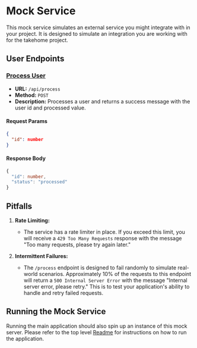 # Mock Service

This mock service simulates an external service you might integrate with in your project. It is designed to simulate an integration you are working with for the takehome project.

## User Endpoints

### [Process User](/src/mockService/server.ts)

- **URL:** `/api/process`
- **Method:** `POST`
- **Description:** Processes a user and returns a success message with the user id and processed value.

#### Request Params

```json
{
  "id": number
}
```

#### Response Body

```typescript
{
  "id": number,
  "status": "processed"
}
```

## Pitfalls

1. **Rate Limiting:**

   - The service has a rate limiter in place. If you exceed this limit, you will receive a `429 Too Many Requests` response with the message "Too many requests, please try again later."

2. **Intermittent Failures:**

   - The `/process` endpoint is designed to fail randomly to simulate real-world scenarios. Approximately 10% of the requests to this endpoint will return a `500 Internal Server Error` with the message "Internal server error, please retry." This is to test your application's ability to handle and retry failed requests.

## Running the Mock Service

Running the main application should also spin up an instance of this mock server. Please refer to the top level [Readme](/README.md) for instructions on how to run the application.
